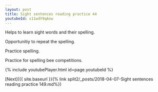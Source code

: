 ```yaml
---
layout: post
title: Sight sentences reading practice 44
youtubeId: s11wdY9qAxw
---
```

 
 
Helps to learn sight words and their spelling.

Opportunitiy to repeat the spelling. 

Practice spelling. 
 
Practice for spelling bee competitions. 
 
{% include youtubePlayer.html id=page.youtubeId %}
 
 

[Next]({{ site.baseurl }}{% link  split2/_posts/2018-04-07-Sight sentences reading practice 149.md%})
 
